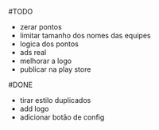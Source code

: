 #TODO
- zerar pontos
- limitar tamanho dos nomes das equipes
- logica dos pontos
- ads real
- melhorar a logo
- publicar na play store

#DONE
- tirar estilo duplicados
- add logo
- adicionar botão de config